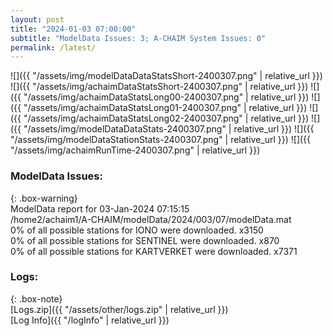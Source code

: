 ```yaml
---
layout: post
title: "2024-01-03 07:00:00"
subtitle: "ModelData Issues: 3; A-CHAIM System Issues: 0"
permalink: /latest/
---
```


![]({{ "/assets/img/modelDataDataStatsShort-2400307.png" | relative_url }})
![]({{ "/assets/img/achaimDataStatsShort-2400307.png" | relative_url }})
![]({{ "/assets/img/achaimDataStatsLong00-2400307.png" | relative_url }})
![]({{ "/assets/img/achaimDataStatsLong01-2400307.png" | relative_url }})
![]({{ "/assets/img/achaimDataStatsLong02-2400307.png" | relative_url }})
![]({{ "/assets/img/modelDataDataStats-2400307.png" | relative_url }})
![]({{ "/assets/img/modelDataStationStats-2400307.png" | relative_url }})
![]({{ "/assets/img/achaimRunTime-2400307.png" | relative_url }})


### ModelData Issues:  
  
{: .box-warning}  
 ModelData report for 03-Jan-2024 07:15:15   
 /home2/achaim1/A-CHAIM/modelData/2024/003/07/modelData.mat   
 0% of all possible stations for IONO were downloaded. x3150   
 0% of all possible stations for SENTINEL were downloaded. x870   
 0% of all possible stations for KARTVERKET were downloaded. x7371   
  


### Logs:  
  
{: .box-note}  
[Logs.zip]({{ "/assets/other/logs.zip" | relative_url }})  
[Log Info]({{ "/logInfo" | relative_url }})  
